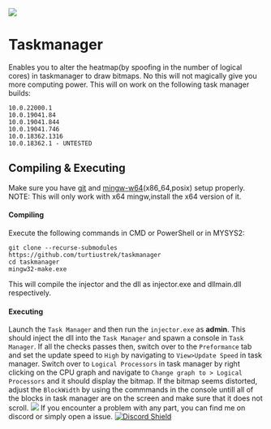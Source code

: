 ![](image.gif)
# Taskmanager
Enables you to alter the heatmap(by spoofing in the number of logical cores) in taskmanager to draw bitmaps.
No this will not magically give you more computing power. 
This will on work on the following task manager builds:
```
10.0.22000.1
10.0.19041.84
10.0.19041.844
10.0.19041.746
10.0.18362.1316
10.0.18362.1 - UNTESTED
```

## Compiling & Executing
Make sure you have [git](https://git-scm.com/downloads) and [mingw-w64](https://sourceforge.net/projects/mingw-w64/files/mingw-w64/)(x86_64,posix)  setup properly.
NOTE: This will only work with x64 mingw,install the x64 version of it.
#### Compiling
Execute the following commands in CMD or PowerShell or in MYSYS2:
```
git clone --recurse-submodules  https://github.com/turtiustrek/taskmanager
cd taskmanager
mingw32-make.exe 
```
This will compile the injector and the dll as injector.exe and dllmain.dll respectively. 
#### Executing 
Launch the ```Task Manager``` and then run the ```injector.exe``` as **admin**. 
This should inject the dll into the ```Task Manager``` and spawn a console in ```Task Manager```.
If all the checks passes then, switch over to the ```Preformance``` tab and set the update speed to ```High```  by navigating to ```View>Update Speed``` in task manager.
Switch over to ```Logical Processors``` in task manager by right clicking on the CPU graph and navigate to ```Change graph to > Logical Processors``` and it should display the bitmap.
If the bitmap seems distorted, adjust the ```BlockWidth``` by using the commmands in the console untill all of the blocks in task manager are on the screen and make sure that it does not scroll.
![](console.png)
If you encounter a problem with any part, you can find me on discord or simply open a issue.
[![Discord Shield](https://discordapp.com/api/guilds/820633349080875028/widget.png?style=banner2)](https://discord.com/invite/RrB6uJMqNw)




